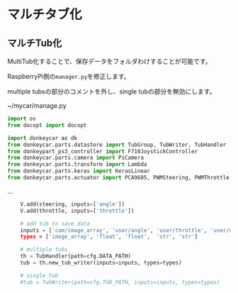 # マルチタブ化

## マルチTub化

MultiTub化することで、保存データをフォルダわけすることが可能です。

RaspberryPi側の`manager.py`を修正します。

multiple tubsの部分のコメントを外し、single tubの部分を無効にします。

~/mycar/manage.py
```python hl_lines="5"
import os
from docopt import docopt

import donkeycar as dk
from donkeycar.parts.datastore import TubGroup, TubWriter, TubHandler
from donkeypart_ps3_controller import F710JoystickController
from donkeycar.parts.camera import PiCamera
from donkeycar.parts.transform import Lambda
from donkeycar.parts.keras import KerasLinear
from donkeycar.parts.actuator import PCA9685, PWMSteering, PWMThrottle
```
...
```python  hl_lines="9 10 13"
    V.add(steering, inputs=['angle'])
    V.add(throttle, inputs=['throttle'])

    # add tub to save data
    inputs = ['cam/image_array', 'user/angle', 'user/throttle', 'user/mode', 't$
    types = ['image_array', 'float', 'float',  'str', 'str']

    # multiple tubs
    th = TubHandler(path=cfg.DATA_PATH)
    tub = th.new_tub_writer(inputs=inputs, types=types)

    # single tub
    #tub = TubWriter(path=cfg.TUB_PATH, inputs=inputs, types=types)
```

